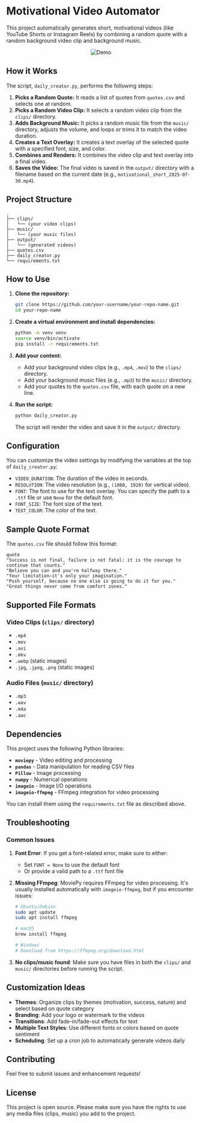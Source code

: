 # Motivational Video Automator

This project automatically generates short, motivational videos (like YouTube Shorts or Instagram Reels) by combining a random quote with a random background video clip and background music.

<p align="center">
  <img src="./output/motivational_short_2025-07-30.gif" alt="Demo" />
</p>

## How it Works

The script, `daily_creator.py`, performs the following steps:

1.  **Picks a Random Quote:** It reads a list of quotes from `quotes.csv` and selects one at random.
2.  **Picks a Random Video Clip:** It selects a random video clip from the `clips/` directory.
3.  **Adds Background Music:** It picks a random music file from the `music/` directory, adjusts the volume, and loops or trims it to match the video duration.
4.  **Creates a Text Overlay:** It creates a text overlay of the selected quote with a specified font, size, and color.
5.  **Combines and Renders:** It combines the video clip and text overlay into a final video.
6.  **Saves the Video:** The final video is saved in the `output/` directory with a filename based on the current date (e.g., `motivational_short_2025-07-30.mp4`).

## Project Structure

```
.
├── clips/
│   └── (your video clips)
├── music/
│   └── (your music files)
├── output/
│   └── (generated videos)
├── quotes.csv
├── daily_creator.py
└── requirements.txt
```

## How to Use

1.  **Clone the repository:**
    ```bash
    git clone https://github.com/your-username/your-repo-name.git
    cd your-repo-name
    ```

2.  **Create a virtual environment and install dependencies:**
    ```bash
    python -m venv venv
    source venv/bin/activate
    pip install -r requirements.txt
    ```

3.  **Add your content:**
    *   Add your background video clips (e.g., `.mp4`, `.mov`) to the `clips/` directory.
    *   Add your background music files (e.g., `.mp3`) to the `music/` directory.
    *   Add your quotes to the `quotes.csv` file, with each quote on a new line.

4.  **Run the script:**
    ```bash
    python daily_creator.py
    ```

    The script will render the video and save it in the `output/` directory.

## Configuration

You can customize the video settings by modifying the variables at the top of `daily_creator.py`:

*   `VIDEO_DURATION`: The duration of the video in seconds.
*   `RESOLUTION`: The video resolution (e.g., `(1080, 1920)` for vertical video).
*   `FONT`: The font to use for the text overlay. You can specify the path to a `.ttf` file or use `None` for the default font.
*   `FONT_SIZE`: The font size of the text.
*   `TEXT_COLOR`: The color of the text.

## Sample Quote Format

The `quotes.csv` file should follow this format:

```csv
quote
"Success is not final, failure is not fatal: it is the courage to continue that counts."
"Believe you can and you're halfway there."
"Your limitation—it's only your imagination."
"Push yourself, because no one else is going to do it for you."
"Great things never come from comfort zones."
```

## Supported File Formats

### Video Clips (`clips/` directory)
- `.mp4`
- `.mov`
- `.avi`
- `.mkv`
- `.webp` (static images)
- `.jpg`, `.jpeg`, `.png` (static images)

### Audio Files (`music/` directory)
- `.mp3`
- `.wav`
- `.m4a`
- `.aac`

## Dependencies

This project uses the following Python libraries:

*   **`moviepy`** - Video editing and processing
*   **`pandas`** - Data manipulation for reading CSV files
*   **`Pillow`** - Image processing
*   **`numpy`** - Numerical operations
*   **`imageio`** - Image I/O operations
*   **`imageio-ffmpeg`** - FFmpeg integration for video processing

You can install them using the `requirements.txt` file as described above.

## Troubleshooting

### Common Issues

1. **Font Error**: If you get a font-related error, make sure to either:
   - Set `FONT = None` to use the default font
   - Or provide a valid path to a `.ttf` font file

2. **Missing FFmpeg**: MoviePy requires FFmpeg for video processing. It's usually installed automatically with `imageio-ffmpeg`, but if you encounter issues:
   ```bash
   # Ubuntu/Debian
   sudo apt update
   sudo apt install ffmpeg
   
   # macOS
   brew install ffmpeg
   
   # Windows
   # Download from https://ffmpeg.org/download.html
   ```

3. **No clips/music found**: Make sure you have files in both the `clips/` and `music/` directories before running the script.

## Customization Ideas

- **Themes**: Organize clips by themes (motivation, success, nature) and select based on quote category
- **Branding**: Add your logo or watermark to the videos
- **Transitions**: Add fade-in/fade-out effects for text
- **Multiple Text Styles**: Use different fonts or colors based on quote sentiment
- **Scheduling**: Set up a cron job to automatically generate videos daily

## Contributing

Feel free to submit issues and enhancement requests!

## License

This project is open source. Please make sure you have the rights to use any media files (clips, music) you add to the project.

